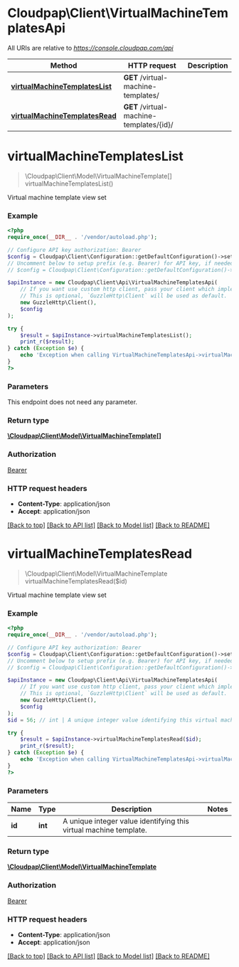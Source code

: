 # Cloudpap\Client\VirtualMachineTemplatesApi

All URIs are relative to *https://console.cloudpap.com/api*

Method | HTTP request | Description
------------- | ------------- | -------------
[**virtualMachineTemplatesList**](VirtualMachineTemplatesApi.md#virtualMachineTemplatesList) | **GET** /virtual-machine-templates/ | 
[**virtualMachineTemplatesRead**](VirtualMachineTemplatesApi.md#virtualMachineTemplatesRead) | **GET** /virtual-machine-templates/{id}/ | 


# **virtualMachineTemplatesList**
> \Cloudpap\Client\Model\VirtualMachineTemplate[] virtualMachineTemplatesList()



Virtual machine template view set

### Example
```php
<?php
require_once(__DIR__ . '/vendor/autoload.php');

// Configure API key authorization: Bearer
$config = Cloudpap\Client\Configuration::getDefaultConfiguration()->setApiKey('Authorization', 'YOUR_API_KEY');
// Uncomment below to setup prefix (e.g. Bearer) for API key, if needed
// $config = Cloudpap\Client\Configuration::getDefaultConfiguration()->setApiKeyPrefix('Authorization', 'Bearer');

$apiInstance = new Cloudpap\Client\Api\VirtualMachineTemplatesApi(
    // If you want use custom http client, pass your client which implements `GuzzleHttp\ClientInterface`.
    // This is optional, `GuzzleHttp\Client` will be used as default.
    new GuzzleHttp\Client(),
    $config
);

try {
    $result = $apiInstance->virtualMachineTemplatesList();
    print_r($result);
} catch (Exception $e) {
    echo 'Exception when calling VirtualMachineTemplatesApi->virtualMachineTemplatesList: ', $e->getMessage(), PHP_EOL;
}
?>
```

### Parameters
This endpoint does not need any parameter.

### Return type

[**\Cloudpap\Client\Model\VirtualMachineTemplate[]**](../Model/VirtualMachineTemplate.md)

### Authorization

[Bearer](../../README.md#Bearer)

### HTTP request headers

 - **Content-Type**: application/json
 - **Accept**: application/json

[[Back to top]](#) [[Back to API list]](../../README.md#documentation-for-api-endpoints) [[Back to Model list]](../../README.md#documentation-for-models) [[Back to README]](../../README.md)

# **virtualMachineTemplatesRead**
> \Cloudpap\Client\Model\VirtualMachineTemplate virtualMachineTemplatesRead($id)



Virtual machine template view set

### Example
```php
<?php
require_once(__DIR__ . '/vendor/autoload.php');

// Configure API key authorization: Bearer
$config = Cloudpap\Client\Configuration::getDefaultConfiguration()->setApiKey('Authorization', 'YOUR_API_KEY');
// Uncomment below to setup prefix (e.g. Bearer) for API key, if needed
// $config = Cloudpap\Client\Configuration::getDefaultConfiguration()->setApiKeyPrefix('Authorization', 'Bearer');

$apiInstance = new Cloudpap\Client\Api\VirtualMachineTemplatesApi(
    // If you want use custom http client, pass your client which implements `GuzzleHttp\ClientInterface`.
    // This is optional, `GuzzleHttp\Client` will be used as default.
    new GuzzleHttp\Client(),
    $config
);
$id = 56; // int | A unique integer value identifying this virtual machine template.

try {
    $result = $apiInstance->virtualMachineTemplatesRead($id);
    print_r($result);
} catch (Exception $e) {
    echo 'Exception when calling VirtualMachineTemplatesApi->virtualMachineTemplatesRead: ', $e->getMessage(), PHP_EOL;
}
?>
```

### Parameters

Name | Type | Description  | Notes
------------- | ------------- | ------------- | -------------
 **id** | **int**| A unique integer value identifying this virtual machine template. |

### Return type

[**\Cloudpap\Client\Model\VirtualMachineTemplate**](../Model/VirtualMachineTemplate.md)

### Authorization

[Bearer](../../README.md#Bearer)

### HTTP request headers

 - **Content-Type**: application/json
 - **Accept**: application/json

[[Back to top]](#) [[Back to API list]](../../README.md#documentation-for-api-endpoints) [[Back to Model list]](../../README.md#documentation-for-models) [[Back to README]](../../README.md)

